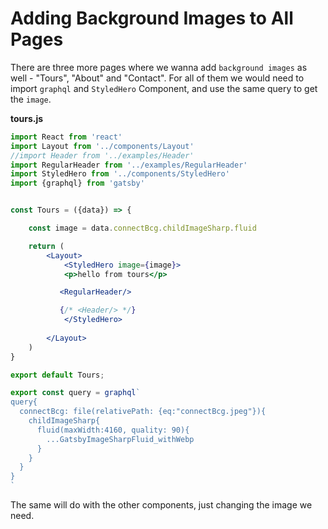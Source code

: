 # Adding Background Images to All Pages

There are three more pages where we wanna add `background images` as well - "Tours", "About" and "Contact". For all of them we would need to import `graphql` and `StyledHero` Component, and use the same query to get the `image`. 

**tours.js**

```jsx
import React from 'react'
import Layout from '../components/Layout'
//import Header from '../examples/Header'
import RegularHeader from '../examples/RegularHeader'
import StyledHero from '../components/StyledHero'
import {graphql} from 'gatsby'


const Tours = ({data}) => {

    const image = data.connectBcg.childImageSharp.fluid

    return (
        <Layout>
            <StyledHero image={image}>
            <p>hello from tours</p>

           <RegularHeader/>

           {/* <Header/> */}
            </StyledHero>
           
        </Layout>
    )
}

export default Tours;

export const query = graphql`
query{
  connectBcg: file(relativePath: {eq:"connectBcg.jpeg"}){
    childImageSharp{
      fluid(maxWidth:4160, quality: 90){
        ...GatsbyImageSharpFluid_withWebp
      }
    }
  }
}
`
```

The same will do with the other components, just changing the image we need. 